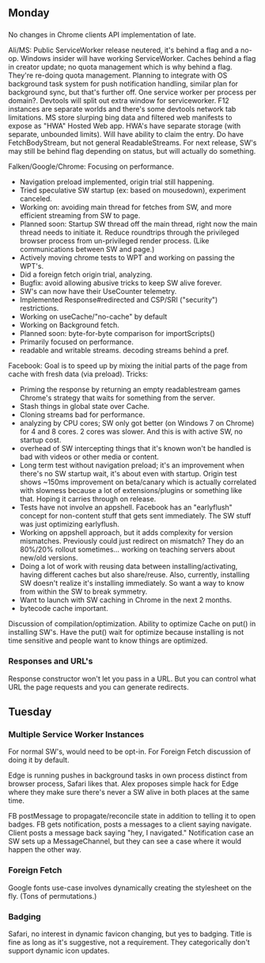 ## Monday ##

###

No changes in Chrome clients API implementation of late.

Ali/MS: Public ServiceWorker release neutered, it's behind a flag and a no-op.
Windows insider will have working ServiceWorker.  Caches behind a flag in
creator update; no quota management which is why behind a flag.  They're
re-doing quota management.  Planning to integrate with OS background task system
for push notification handling, similar plan for background sync, but that's
further off.  One service worker per process per domain?.  Devtools will split
out extra window for serviceworker.  F12 instances are separate worlds and
there's some devtools network tab limitations.  MS store slurping bing data and
filtered web manifests to expose as "HWA" Hosted Web app.  HWA's have separate
storage (with separate, unbounded limits).  Will have ability to claim the
entry.  Do have FetchBodyStream, but not general ReadableStreams.  For next
release, SW's may still be behind flag depending on status, but will actually do
something.

Falken/Google/Chrome: Focusing on performance.
* Navigation preload implemented, origin trial still happening.
* Tried speculative SW startup (ex: based on mousedown), experiment canceled.
* Working on: avoiding main thread for fetches from SW, and more efficient
  streaming from SW to page.
* Planned soon: Startup SW thread off the main thread, right now the main thread
  needs to initiate it.  Reduce roundtrips through the privileged browser
  process from un-privileged render process. (Like communications between SW
  and page.)
* Actively moving chrome tests to WPT and working on passing the WPT's.
* Did a foreign fetch origin trial, analyzing.
* Bugfix: avoid allowing abusive tricks to keep SW alive forever.
* SW's can now have their UseCounter telemetry.
* Implemented Response#redirected and CSP/SRI ("security") restrictions.
* Working on useCache/"no-cache" by default
* Working on Background fetch.
* Planned soon: byte-for-byte comparison for importScripts()
* Primarily focused on performance.
* readable and writable streams.  decoding streams behind a pref.

Facebook: Goal is to speed up by mixing the initial parts of the page from cache
with fresh data (via preload).  Tricks:
* Priming the response by returning an empty readablestream games Chrome's
  strategy that waits for something from the server.
* Stash things in global state over Cache.
* Cloning streams bad for performance.
* analyzing by CPU cores; SW only got better (on Windows 7 on Chrome) for 4 and
  8 cores.  2 cores was slower.  And this is with active SW, no startup cost.
* overhead of SW intercepting things that it's known won't be handled is bad
  with videos or other media or content.
* Long term test without navigation preload; it's an improvement when there's no
  SW startup wait, it's about even with startup.  Origin test shows ~150ms
  improvement on beta/canary which is actually correlated with slowness because
  a lot of extensions/plugins or something like that.  Hoping it carries through
  on release.
* Tests have not involve an appshell.  Facebook has an "earlyflush" concept for
  non-content stuff that gets sent immediately.  The SW stuff was just
  optimizing earlyflush.
* Working on appshell approach, but it adds complexity for version mismatches.
  Previously could just redirect on mismatch?  They do an 80%/20% rollout
  sometimes... working on teaching servers about new/old versions.
* Doing a lot of work with reusing data between installing/activating, having
  different caches but also share/reuse.  Also, currently, installing SW doesn't
  realize it's installing immediately.  So want a way to know from within the SW
  to break symmetry.
* Want to launch with SW caching in Chrome in the next 2 months.
* bytecode cache important.

Discussion of compilation/optimization.  Ability to optimize Cache on put() in
installing SW's.  Have the put() wait for optimize because installing is not
time sensitive and people want to know things are optimized.

### Responses and URL's

Response constructor won't let you pass in a URL.  But you can control what URL
the page requests and you can generate redirects.

## Tuesday ##

### Multiple Service Worker Instances ###

For normal SW's, would need to be opt-in.  For Foreign Fetch discussion of doing
it by default.

Edge is running pushes in background tasks in own process distinct from browser
process, Safari likes that.  Alex proposes simple hack for Edge where they make
sure there's never a SW alive in both places at the same time.

FB postMessage to propagate/reconcile state in addition to telling it to open
badges.  FB gets notification, posts a messages to a client saying navigate.
Client posts a message back saying "hey, I navigated."  Notification case an
SW sets up a MessageChannel, but they can see a case where it would happen the
other way.

### Foreign Fetch ###
Google fonts use-case involves dynamically creating the stylesheet on the fly.
(Tons of permutations.)

### Badging ###

Safari, no interest in dynamic favicon changing,  but yes to badging.  Title is
fine as long as it's suggestive, not a requirement.  They categorically don't
support dynamic icon updates.

